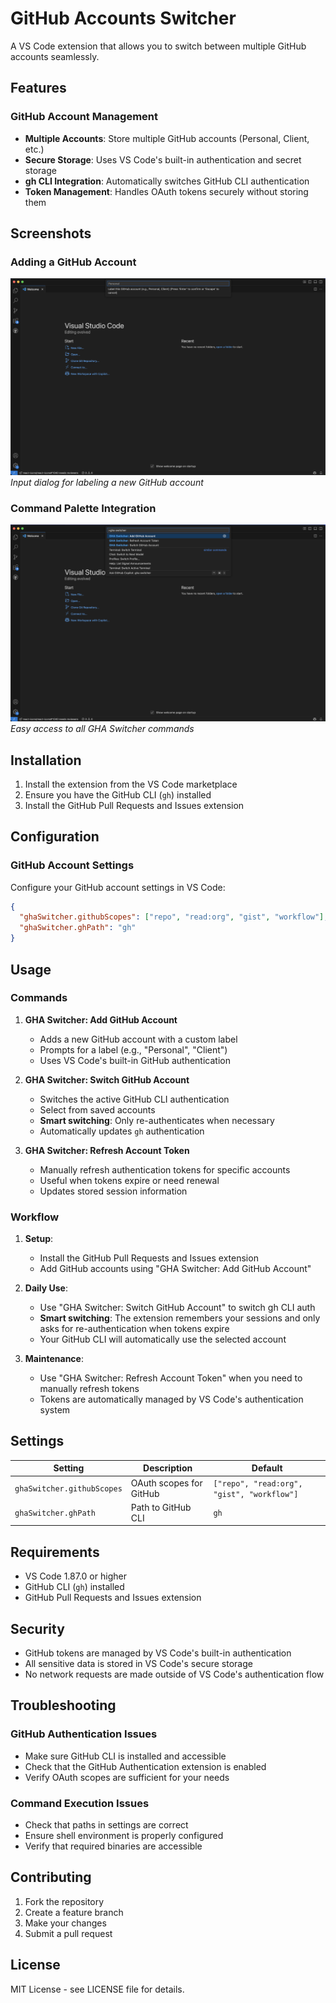# GitHub Accounts Switcher

A VS Code extension that allows you to switch between multiple GitHub accounts seamlessly.

## Features

### GitHub Account Management
- **Multiple Accounts**: Store multiple GitHub accounts (Personal, Client, etc.)
- **Secure Storage**: Uses VS Code's built-in authentication and secret storage
- **gh CLI Integration**: Automatically switches GitHub CLI authentication
- **Token Management**: Handles OAuth tokens securely without storing them

## Screenshots

### Adding a GitHub Account
![Adding GitHub Account](https://github.com/xtawfik/gha-switcher/blob/a53200cb8b5b823d416b36c4f89b9cb7da3331de/docs/add-account-dialog.png?raw=true)
*Input dialog for labeling a new GitHub account*

### Command Palette Integration
![Command Palette](https://github.com/xtawfik/gha-switcher/blob/main/docs/command-palette.png?raw=true)
*Easy access to all GHA Switcher commands*

## Installation

1. Install the extension from the VS Code marketplace
2. Ensure you have the GitHub CLI (`gh`) installed
3. Install the GitHub Pull Requests and Issues extension

## Configuration

### GitHub Account Settings

Configure your GitHub account settings in VS Code:

```json
{
  "ghaSwitcher.githubScopes": ["repo", "read:org", "gist", "workflow"],
  "ghaSwitcher.ghPath": "gh"
}
```

## Usage

### Commands

1. **GHA Switcher: Add GitHub Account**
   - Adds a new GitHub account with a custom label
   - Prompts for a label (e.g., "Personal", "Client")
   - Uses VS Code's built-in GitHub authentication

2. **GHA Switcher: Switch GitHub Account**
   - Switches the active GitHub CLI authentication
   - Select from saved accounts
   - **Smart switching**: Only re-authenticates when necessary
   - Automatically updates `gh` authentication

3. **GHA Switcher: Refresh Account Token**
   - Manually refresh authentication tokens for specific accounts
   - Useful when tokens expire or need renewal
   - Updates stored session information

### Workflow

1. **Setup**:
   - Install the GitHub Pull Requests and Issues extension
   - Add GitHub accounts using "GHA Switcher: Add GitHub Account"

2. **Daily Use**:
   - Use "GHA Switcher: Switch GitHub Account" to switch gh CLI auth
   - **Smart switching**: The extension remembers your sessions and only asks for re-authentication when tokens expire
   - Your GitHub CLI will automatically use the selected account

3. **Maintenance**:
   - Use "GHA Switcher: Refresh Account Token" when you need to manually refresh tokens
   - Tokens are automatically managed by VS Code's authentication system

## Settings

| Setting | Description | Default |
|---------|-------------|---------|
| `ghaSwitcher.githubScopes` | OAuth scopes for GitHub | `["repo", "read:org", "gist", "workflow"]` |
| `ghaSwitcher.ghPath` | Path to GitHub CLI | `gh` |

## Requirements

- VS Code 1.87.0 or higher
- GitHub CLI (`gh`) installed
- GitHub Pull Requests and Issues extension

## Security

- GitHub tokens are managed by VS Code's built-in authentication
- All sensitive data is stored in VS Code's secure storage
- No network requests are made outside of VS Code's authentication flow

## Troubleshooting

### GitHub Authentication Issues
- Make sure GitHub CLI is installed and accessible
- Check that the GitHub Authentication extension is enabled
- Verify OAuth scopes are sufficient for your needs

### Command Execution Issues
- Check that paths in settings are correct
- Ensure shell environment is properly configured
- Verify that required binaries are accessible

## Contributing

1. Fork the repository
2. Create a feature branch
3. Make your changes
4. Submit a pull request

## License

MIT License - see LICENSE file for details.

